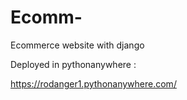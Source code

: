 # Ecomm-
Ecommerce website with django

Deployed in pythonanywhere :

https://rodanger1.pythonanywhere.com/
